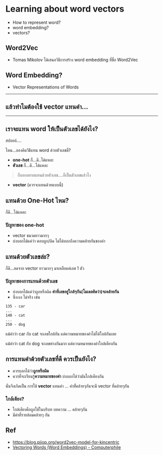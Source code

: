 # Learning about word vectors

- How to represent word?
- word embedding?
- vectors?

## Word2Vec

- Tomas Mikolov ได้เสนอวิธีการสร้าง word embedding ที่ชื่อ Word2Vec

## Word Embedding?

- Vector Representations of Words

---

## แล้วทำไมต้องใช้ vector แทนคำ...

---

## เราจะแทน word ให้เป็นตัวเลขได้ยังไง?

สปอยล์....

ไหน...ลองคิดวิธีแทน word ด้วยตัวเลขดิ้?

- **one-hot** ก็...ดี..ได้แหละ
- **ตัวเลข** ก็...ดี...ได้แหละ

> ก็บอกอยากแทนด้วยตัวเลข....ก็เป็นตัวเลขแล้วไง

- **vector** (ควรจะแทนด้วยแบบนี้)

## แทนด้วย One-Hot ไหม?

ก็ดี...ได้แหละ

### ปัญหาของ one-hot

- vector ขนาดยาวมากๆ
- บ่งบอกได้แค่ว่า ตอบถูก/ผิด ไม่ได้บอกถึงความคล้ายกันของคำ

## แทนด้วยตัวเลขล่ะ?

ก็ดี...ลดจาก vector ยาวมากๆ มาเหลือแค่เลข 1 ตัว

### ปัญหาของการแทนด้วยตัวเลข

- บ่งบอกได้แค่ว่าถูกหรือผิด **คำที่เลขอยู่ใกล้ๆกัน(โมเดลคิดว่า)จะคล้ายกัน**
- ซึ่งงงง ไม่จริง เช่น

```txt
135 - car
...
140 - cat
...
250 - dog
```

แม้คำว่า car กับ cat จะเลขใกล้กัน แต่ความหมายของคำไม่ได้ใกล้กันเลย

แม้คำว่า cat กับ dog จะเลขห่างกันมาก แต่ความหมายของคำใกล้เคียงกัน

## การแทนคำด้วยตัวเลขที่ดี ควรเป็นยังไง?

- ควรบอกได้ว่า**ถูกหรือผิด**
- ควรที่จะเรียนรู้**ความหมายของคำ** บ่งบอกได้ว่ามันใกล้เคียงกัน

นั่นจึงเกิดเป็น การใช้ **vector** แทนคำ ... คำที่่คล้ายๆกันจะมี vector ที่คล้ายๆกัน

### ใกล้เคียง?

- ใกล้เคียงคือถูกใช้ในบริบท บทความ ... คล้ายๆกัน
- มีคำที่รายล้อมคล้ายๆ กัน

## Ref

- https://blog.pjjop.org/word2vec-model-for-kincentric
- [Vectoring Words (Word Embeddings) - Computerphile](https://www.youtube.com/watch?v=gQddtTdmG_8)
